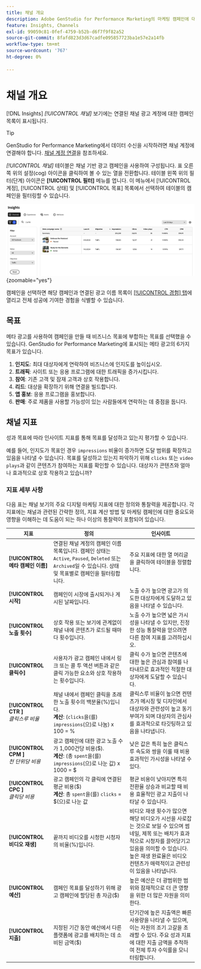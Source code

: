 ```yaml
---
title: 채널 개요
description: Adobe GenStudio for Performance Marketing의 마케팅 캠페인에 대한 고객 참여, 성과, 예산 및 지출에 대한 개요를 참조하십시오.
feature: Insights, Channels
exl-id: 99059c81-0fef-4759-b52b-d6f7f9f82a52
source-git-commit: 8fafd823d3d67cadfe095857723ba1e57e2a14fb
workflow-type: tm+mt
source-wordcount: '767'
ht-degree: 0%

---
```


# 채널 개요

[!DNL Insights] _[!UICONTROL 채널]_ 보기에는 연결된 채널 광고 계정에 대한 캠페인 목록이 표시됩니다.

>[!TIP]
>
>GenStudio for Performance Marketing에서 데이터 수신을 시작하려면 채널 계정에 연결해야 합니다. [채널 계정 연결](connect-channel.md)을 참조하세요.

_[!UICONTROL 채널]_ 테이블은 채널 기반 광고 캠페인을 사용하여 구성됩니다. 표 오른쪽 위의 설정(cog) 아이콘을 클릭하여 볼 수 있는 열을 전환합니다. 테이블 왼쪽 위의 필터(단계) 아이콘은 **[!UICONTROL 필터]** 메뉴를 엽니다. 이 메뉴에서 [!UICONTROL 계정], [!UICONTROL 상태] 및 [!UICONTROL 목표] 목록에서 선택하여 테이블의 캠페인을 필터링할 수 있습니다.

![채널 필터 및 테이블](/help/assets/insights-channels-filter.png){zoomable="yes"}

캠페인을 선택하면 해당 캠페인과 연결된 광고 이름 목록이 [[!UICONTROL 경험] 탭](experiences.md)에 열리고 전체 성공에 기여한 경험을 식별할 수 있습니다.

## 목표

메타 광고를 사용하여 캠페인을 만들 때 비즈니스 목표에 부합하는 목표를 선택했을 수 있습니다. GenStudio for Performance Marketing에 표시되는 메타 광고의 6가지 목표가 있습니다.

1. **인지도**: 최대 대상자에게 연락하여 비즈니스에 인지도를 높이십시오.
1. **트래픽**: 사이트 또는 응용 프로그램에 대한 트래픽을 증가시킵니다.
1. **참여**: 기존 고객 및 잠재 고객과 상호 작용합니다.
1. **리드**: 대상을 확장하기 위해 연결을 빌드합니다.
1. **앱 홍보**: 응용 프로그램을 홍보합니다.
1. **판매**: 주로 제품을 사용할 가능성이 있는 사람들에게 연락하는 데 중점을 둡니다.

## 채널 지표

성과 목표에 따라 인사이트 지표를 통해 목표를 달성하고 있는지 평가할 수 있습니다.

예를 들어, 인지도가 목표인 경우 `impressions` 비율이 증가하면 도달 범위를 확장하고 있음을 나타낼 수 있습니다. 목표를 달성하고 있는지 파악하기 위해 `clicks` 또는 `video plays`과 같이 콘텐츠가 참여하는 지표를 확인할 수 있습니다. 대상자가 콘텐츠와 얼마나 효과적으로 상호 작용하고 있습니까?

### 지표 세부 사항

다음 표는 채널 보기의 주요 디지털 마케팅 지표에 대한 정의와 통찰력을 제공합니다. 각 지표에는 채널과 관련된 간략한 정의, 지표 계산 방법 및 마케팅 캠페인에 대한 중요도와 영향을 이해하는 데 도움이 되는 하나 이상의 통찰력이 포함되어 있습니다.

| 지표 | 정의 | 인사이트 |
| ----------- | ----------------------------- | -------------------------------- |
| **[!UICONTROL 메타 캠페인 이름]** | 연결된 채널 계정의 캠페인 이름 목록입니다. 캠페인 상태는 `Active`, `Paused`, `Deleted` 또는 `Archived`일 수 있습니다. 상태 및 목표별로 캠페인을 필터링합니다. | 주요 지표에 대한 열 머리글을 클릭하여 테이블을 정렬합니다. |
| **[!UICONTROL 시작]** | 캠페인이 시장에 출시되거나 게시된 날짜입니다. | 노출 수가 높으면 광고가 의도한 대상자에게 도달하고 있음을 나타낼 수 있습니다. |
| **[!UICONTROL 노출 횟수]** | 상호 작용 또는 보기에 관계없이 채널 내에 콘텐츠가 로드될 때마다 횟수입니다. | 노출 수가 높으면 넓은 가시성을 나타낼 수 있지만, 진정한 성능 통찰력을 얻으려면 다른 참여 지표를 고려하십시오. |
| **[!UICONTROL 클릭수]** | 사용자가 광고 캠페인 내에서 링크 또는 콜 투 액션 버튼과 같은 클릭 가능한 요소와 상호 작용하는 횟수입니다. | 클릭 수가 높으면 콘텐츠에 대한 높은 관심과 참여를 나타내므로 효과적인 적절한 대상자에게 도달할 수 있습니다. |
| **[!UICONTROL CTR ]**<br>_클릭스루 비율_ | 채널 내에서 캠페인 클릭을 초래한 노출 횟수의 백분율(%)입니다.<br>**계산**: (`clicks`을(를) `impressions`(으)로 나눔) x 100 = % | 클릭스루 비율이 높으면 컨텐츠가 메시징 및 디자인에서 대상자와 관련성이 높고 동기부여가 되며 대상자의 관심사를 효과적으로 타깃팅하고 있음을 나타냅니다. |
| **[!UICONTROL CPM ]**<br>_천 단위당 비용_ | 광고 캠페인에 대한 광고 노출 수가 1,000건당 비용($). <br>**계산**: (총 `spent`을(를) `impressions`(으)로 나눈 값) x 1000 = $ | 낮은 값은 특히 높은 클릭스루 속도와 쌍을 이룰 때 비용 효과적인 가시성을 나타낼 수 있다. |
| **[!UICONTROL CPC ]**<br>_클릭당 비용_ | 광고 캠페인의 각 클릭에 연결된 평균 비용($)<br>**계산**: 총 `spent`을(를) `clicks` = $(으)로 나눈 값 | 평균 비용이 낮아지면 특히 전환율 상승과 비교할 때 비용 효율적인 광고 지출이 나타날 수 있습니다. |
| **[!UICONTROL 비디오 재생]** | 끝까지 비디오를 시청한 시청자의 비율(%)입니다. | 비디오 재생 횟수가 많으면 해당 비디오가 시선을 사로잡는 것으로 보일 수 있으며 썸네일, 제목 또는 배치가 효과적으로 시청자를 끌어당기고 있음을 의미할 수 있습니다. 높은 재생 완료율은 비디오 컨텐츠가 매력적이고 관련성이 있음을 나타냅니다. |
| **[!UICONTROL 예산]** | 캠페인 목표를 달성하기 위해 광고 캠페인에 할당된 총 자금($) | 높은 예산은 더 광범위한 범위와 잠재적으로 더 큰 영향을 위한 더 많은 자원을 의미한다. |
| **[!UICONTROL 지출]** | 지정된 기간 동안 예산에서 다른 플랫폼에 광고를 배치하는 데 소비된 금액($) | 단기간에 높은 지출액은 빠른 사용량을 나타낼 수 있으며, 이는 자원의 조기 고갈을 초래할 수 있다. 주요 성과 지표에 대한 지출 금액을 추적하여 전체 투자 수익률을 모니터링합니다. |
